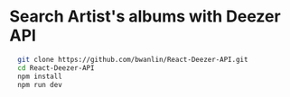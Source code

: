 # Search Artist's albums with Deezer API

```sh
  git clone https://github.com/bwanlin/React-Deezer-API.git
  cd React-Deezer-API
  npm install
  npm run dev
```
